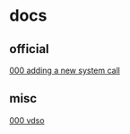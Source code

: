 # docs

## official

[000 adding a new system call](official/000_adding_a_new_system_call.md)

## misc

[000 vdso](misc/000_vdso.md)
